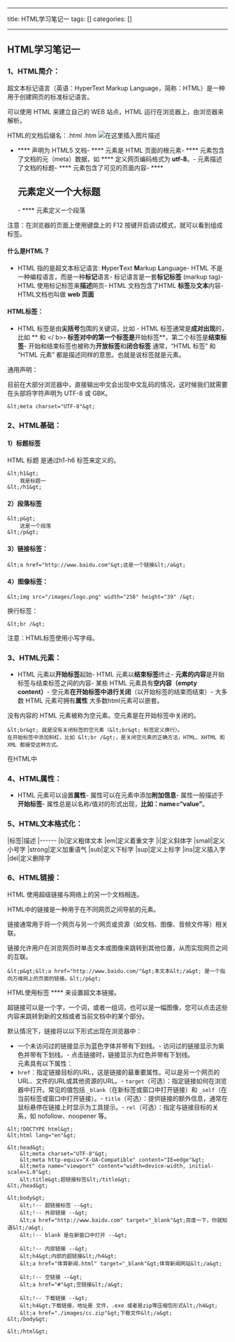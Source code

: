 
--- 
title:  HTML学习笔记一 
tags: []
categories: [] 

---
## HTML学习笔记一

### 1、HTML简介：

超文本标记语言（英语：HyperText Markup Language，简称：HTML）是一种用于创建网页的标准标记语言。

可以使用 HTML 来建立自己的 WEB 站点，HTML 运行在浏览器上，由浏览器来解析。

HTML的文档后缀名：.html .htm <img src="https://img-blog.csdnimg.cn/e8de3a6fe5ac414b8df5ea6627e2d299.png#pic_center" alt="在这里插入图片描述">

>  
 - **** 声明为 HTML5 文档- **** 元素是 HTML 页面的根元素- **** 元素包含了文档的元（meta）数据，如 **** 定义网页编码格式为 **utf-8**。- **<title></title>** 元素描述了文档的标题- **** 元素包含了可见的页面内容- ****<h2> 元素定义一个大标题</h2>- **** 元素定义一个段落 


注意：在浏览器的页面上使用键盘上的 F12 按键开启调试模式，就可以看到组成标签。

#### 什么是HTML？
- HTML 指的是超文本标记语言: **H**yper**T**ext **M**arkup **L**anguage- HTML 不是一种编程语言，而是一种**标记**语言- 标记语言是一套**标记标签** (markup tag)- HTML 使用标记标签来**描述**网页- HTML 文档包含了HTML **标签**及**文本**内容- HTML文档也叫做 **web 页面**
#### HTML标签：
- HTML 标签是由**尖括号**包围的关键词，比如 - HTML 标签通常是**成对出现**的，比如 ** 和 &lt;/ b&gt;**- 标签对中的第一个标签是**开始标签**，第二个标签是**结束标签**- 开始和结束标签也被称为**开放标签**和**闭合标签**
通常，“HTML 标签” 和 “HTML 元素” 都是描述同样的意思。也就是说标签就是元素。

通用声明：

目前在大部分浏览器中，直接输出中文会出现中文乱码的情况，这时候我们就需要在头部将字符声明为 UTF-8 或 GBK。

```
&lt;meta charset="UTF-8"&gt;

```

### 2、HTML基础：

#### 1）标题标签

HTML 标题 是通过h1-h6 标签来定义的。

```
&lt;h1&gt;
    我是标题一
&lt;/h1&gt;

```

#### 2）段落标签

```
&lt;p&gt;
    这是一个段落
&lt;/p&gt;

```

#### 3）链接标签：

```
&lt;a href="http://www.baidu.com"&gt;这是一个链接&lt;/a&gt;

```

#### 4）图像标签：

```
&lt;img src="/images/logo.png" width="258" height="39" /&gt;

```

换行标签：

```
&lt;br /&gt;

```

注意：HTML标签使用小写字母。

### 3、HTML元素：
- HTML 元素以**开始标签**起始- HTML 元素以**结束标签**终止- **元素的内容**是开始标签与结束标签之间的内容- 某些 HTML 元素具有**空内容（empty content）**- 空元素**在开始标签中进行关闭**（以开始标签的结束而结束）- 大多数 HTML 元素可拥有**属性**
大多数html元素可以嵌套。

没有内容的 HTML 元素被称为空元素。空元素是在开始标签中关闭的。

```
&lt;br&gt; 就是没有关闭标签的空元素（&lt;br&gt; 标签定义换行）。
在开始标签中添加斜杠，比如 &lt;br /&gt;，是关闭空元素的正确方法，HTML、XHTML 和 XML 都接受这种方式。

```

在HTML中 



### 4、HTML属性：
- HTML 元素可以设置**属性**- 属性可以在元素中添加**附加信息**- 属性一般描述于**开始标签**- 属性总是以名称/值对的形式出现，**比如：name=“value”**。
### 5、HTML文本格式化：

|标签|描述
|------
|b|定义粗体文本
|em|定义着重文字
|i|定义斜体字
|small|定义小号字
|strong|定义加重语气
|sub|定义下标字
|sup|定义上标字
|ins|定义插入字
|del|定义删除字

### 6、HTML链接：

HTML 使用超级链接与网络上的另一个文档相连。

HTML中的链接是一种用于在不同网页之间导航的元素。

链接通常用于将一个网页与另一个网页或资源（如文档、图像、音频文件等）相关联。

链接允许用户在浏览网页时单击文本或图像来跳转到其他位置，从而实现网页之间的互联。

```
&lt;p&gt;&lt;a href="http://www.baidu.com/"&gt;本文本&lt;/a&gt; 是一个指向万维网上的页面的链接。&lt;/p&gt;

```

HTML使用标签 **** 来设置超文本链接。

超链接可以是一个字，一个词，或者一组词，也可以是一幅图像，您可以点击这些内容来跳转到新的文档或者当前文档中的某个部分。

默认情况下，链接将以以下形式出现在浏览器中：
- 一个未访问过的链接显示为蓝色字体并带有下划线。- 访问过的链接显示为紫色并带有下划线。- 点击链接时，链接显示为红色并带有下划线。\
元素具有以下属性：
- `href`：指定链接目标的URL，这是链接的最重要属性。可以是另一个网页的URL、文件的URL或其他资源的URL。- `target`（可选）：指定链接如何在浏览器中打开。常见的值包括 `_blank`（在新标签或窗口中打开链接）和 `_self`（在当前标签或窗口中打开链接）。- `title`（可选）：提供链接的额外信息，通常在鼠标悬停在链接上时显示为工具提示。- `rel`（可选）：指定与链接目标的关系，如 nofollow、noopener 等。
```
&lt;!DOCTYPE html&gt;
&lt;html lang="en"&gt;

&lt;head&gt;
    &lt;meta charset="UTF-8"&gt;
    &lt;meta http-equiv="X-UA-Compatible" content="IE=edge"&gt;
    &lt;meta name="viewport" content="width=device-width, initial-scale=1.0"&gt;
    &lt;title&gt;超链接标签&lt;/title&gt;
&lt;/head&gt;

&lt;body&gt;
    &lt;!-- 超链接标签 --&gt;
    &lt;!-- 外部链接 --&gt;
    &lt;a href="http://www.baidu.com" target="_blank"&gt;百度一下，你就知道&lt;/a&gt;
    &lt;!-- blank 是在新窗口中打开 --&gt;

    &lt;!-- 内部链接 --&gt;
    &lt;h4&gt;内部的超链接&lt;/h4&gt;
    &lt;a href="体育新闻.html" target="_blank"&gt;体育新闻网站&lt;/a&gt;

    &lt;!-- 空链接 --&gt;
    &lt;a href="#"&gt;空链接&lt;/a&gt;

    &lt;!-- 下载链接 --&gt;
    &lt;h4&gt;下载链接，地址是 文件，.exe 或者是zip等压缩包形式&lt;/h4&gt;
    &lt;a href="./images/cc.zip"&gt;下载文件&lt;/a&gt;
&lt;/body&gt;

&lt;/html&gt;

```
